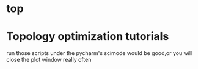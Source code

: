 # top
# Topology optimization tutorials

run those scripts under the pycharm's scimode would be good,or you will close the plot window really often

